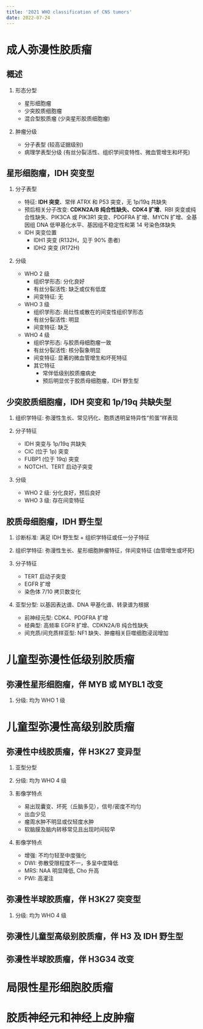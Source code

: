 ```yaml
---
title: '2021 WHO classification of CNS tumors'
date: 2022-07-24
---
```


# 成人弥漫性胶质瘤
## 概述

1. 形态分型
    - 星形细胞瘤
    - 少突胶质细胞瘤
    - 混合型胶质瘤 (少突星形胶质细胞瘤)

1. 肿瘤分级
    - 分子表型 (较高证据级别)
    - 病理学表型分级 (有丝分裂活性、组织学间变特性、微血管增生和坏死)

## 星形细胞瘤，IDH 突变型

1. 分子表型
    - 特征: **IDH 突变**、常伴 ATRX 和 P53 突变，无 1p/19q 共缺失
    - 预后相关分子改变: **CDKN2A/B 纯合性缺失、CDK4 扩增**、RBI 突变或纯合性缺失、PIK3CA 或 PIK3R1 突变、PDGFRA 扩增、MYCN 扩增、全基因组 DNA 低甲基化水平、基因组不稳定性和第 14 号染色体缺失
    - IDH 突变位置
        - IDH1 突变 (R132H，见于 90% 患者)
        - IDH2 突变 (R172H)

1. 分级
    - WHO 2 级
        - 组织学形态: 分化良好
        - 有丝分裂活性: 缺乏或仅有低度
        - 间变特征: 无
    - WHO 3 级
        - 组织学形态: 局灶性或散在的间变性组织学形态
        - 有丝分裂活性: 明显
        - 间变特征: 缺乏
    - WHO 4 级
        - 组织学形态: 与胶质母细胞瘤一致
        - 有丝分裂活性: 核分裂象明显
        - 间变特征: 显著的微血管增生和坏死特征
        - 其它特征
            - 常伴低级别胶质瘤病史
            - 预后明显优于胶质母细胞瘤，IDH 野生型

## 少突胶质细胞瘤，IDH 突变和 1p/19q 共缺失型

1. 组织学特征: 弥漫性生长、常见钙化、胞质透明呈特异性“煎蛋”样表现

1. 分子特征
    - IDH 突变与 1p/19q 共缺失
    - CIC (位于 1p) 突变
    - FUBP1 (位于 19q) 突变
    - NOTCH1、TERT 启动子突变

1. 分级
    - WHO 2 级: 分化良好，预后良好
    - WHO 3 级: 存在间变特征

## 胶质母细胞瘤，IDH 野生型

1. 诊断标准: 满足 IDH 野生型 + 组织学特征或任一分子特征

1. 组织学特征: 弥漫性生长、星形细胞肿瘤特征，伴间变特征 (血管增生或坏死)

1. 分子特征
    - TERT 启动子突变
    - EGFR 扩增
    - 染色体 7/10 拷贝数变化

1. 亚型分型: 以基因表达谱、DNA 甲基化谱、转录谱为根据
    - 前神经元型: CDK4、PDGFRA 扩增
    - 经典型: 高频率 EGFR 扩增、CDKN2A/B 纯合性缺失
    - 间充质/间充质样亚型: NF1 缺失、肿瘤相关巨噬细胞浸润增加


# 儿童型弥漫性低级别胶质瘤
## 弥漫性星形细胞瘤，伴 MYB 或 MYBL1 改变

1. 分级: 均为 WHO 1 级

# 儿童型弥漫性高级别胶质瘤
## 弥漫性中线胶质瘤，伴 H3K27 变异型

1. 亚型分型

1. 分级: 均为 WHO 4 级

1. 影像学特点
    - 易出现囊变、坏死（丘脑多见），信号/密度不均匀
    - 出血少见
    - 瘤周水肿不明显或仅轻度水肿
    - 软脑膜及脑内转移常见且出现时间较早

1. 影像学特点
    - 增强: 不均匀轻至中度强化
    - DWI: 弥散受限程度不一，多呈中度降低
    - MRS: NAA 明显降低, Cho 升高
    - PWI: 高灌注

## 弥漫性半球胶质瘤，伴 H3K27 突变型

1. 分级: 均为 WHO 4 级

## 弥漫性儿童型高级别胶质瘤，伴 H3 及 IDH 野生型

## 弥漫性半球胶质瘤，伴 H3G34 改变

# 局限性星形细胞胶质瘤

# 胶质神经元和神经上皮肿瘤
